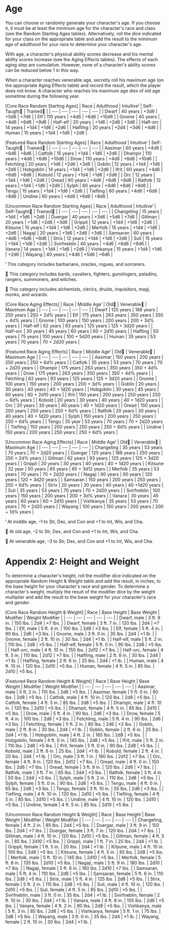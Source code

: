 # Age

You can choose or randomly generate your character's age. If you choose it, it must be at least the minimum age for the character's race and class (see the Random Starting Ages tables). Alternatively, roll the dice indicated for your class on the appropriate table and add the result to the minimum age of adulthood for your race to determine your character's age.

With age, a character's physical ability scores decrease and his mental ability scores increase (see the Aging Effects tables). The effects of each aging step are cumulative. However, none of a character's ability scores can be reduced below 1 in this way.

When a character reaches venerable age, secretly roll his maximum age (on the appropriate Aging Effects table) and record the result, which the player does not know. A character who reaches his maximum age dies of old age sometime during the following year.

[Core Race Random Starting Ages]
| Race | Adulthood | Intuitiveⁱ | Self-Taught⁲ | Trained⁳ |
| --- | --- | --- | --- | --- |
| Dwarf | 40 years | +3d6 | +5d6 | +7d6 |
| Elf | 110 years | +4d6 | +6d6 | +10d6 |
| Gnome | 40 years | +4d6 | +6d6 | +9d6 |
| Half-elf | 20 years | +1d6 | +2d6 | +3d6 |
| Half-orc | 14 years | +1d4 | +1d6 | +2d6 |
| Halfling | 20 years | +2d4 | +3d6 | +4d6 |
| Human | 15 years | +1d4 | +1d6 | +2d6 |

[Featured Race Random Starting Ages]
| Race | Adulthood | Intuitiveⁱ | Self-Taught⁲ | Trained⁳ |
| --- | --- | --- | --- | --- |
| Aasimar | 60 years | +4d6 | +6d6 | +8d6 |
| Catfolk | 15 years | +1d4 | +1d6 | +2d6 |
| Dhampir | 110 years | +4d6 | +6d6 | +10d6 |
| Drow | 110 years | +4d6 | +6d6 | +10d6 |
| Fetchling | 20 years | +1d6 | +2d6 | +3d6 |
| Goblin | 12 years | +1d4 | +1d6 | +2d6 |
| Hobgoblin | 14 years | +1d4 | +1d6 | +2d6 |
| Ifrit | 60 years | +4d6 | +6d6 | +8d6 |
| Kobold | 12 years | +1d4 | +1d6 | +2d6 |
| Orc | 12 years | +1d4 | +1d6 | +2d6 |
| Oread | 60 years | +4d6 | +6d6 | +8d6 |
| Ratfolk | 12 years | +1d4 | +1d6 | +2d6 |
| Sylph | 60 years | +4d6 | +6d6 | +8d6 |
| Tengu | 15 years | +1d4 | +1d6 | +2d6 |
| Tiefling | 60 years | +4d6 | +6d6 | +8d6 |
| Undine | 60 years | +4d6 | +6d6 | +8d6 |

[Uncommon Race Random Starting Ages]
| Race | Adulthood | Intuitiveⁱ | Self-Taught⁲ | Trained⁳ |
| --- | --- | --- | --- | --- |
| Changeling | 15 years | +1d4 | +1d6 | +2d6 |
| Duergar | 40 years | +3d6 | +5d6 | +7d6 |
| Gillman | 20 years | +1d6 | +2d6 | +3d6 |
| Grippli | 12 years | +1d4 | +1d6 | +2d6 |
| Kitsune | 15 years | +1d4 | +1d6 | +2d6 |
| Merfolk | 15 years | +1d4 | +1d6 | +2d6 |
| Nagaji | 20 years | +1d6 | +2d6 | +3d6 |
| Samsaran | 60 years | +4d6 | +6d6 | +8d6 |
| Strix | 12 years | +1d4 | +1d6 | +2d6 |
| Suli | 15 years | +1d4 | +1d6 | +2d6 |
| Svirfneblin | 40 years | +4d6 | +6d6 | +9d6 |
| Vanara | 14 years | +1d4 | +1d6 | +2d6 |
| Vishkanya | 15 years | +1d4 | +1d6 | +2d6 |
| Wayang | 40 years | +4d6 | +5d6 | +6d6 |

ⁱ This category includes barbarians, oracles, rogues, and sorcerers.

⁲ This category includes bards, cavaliers, fighters, gunslingers, paladins, rangers, summoners, and witches.

⁳ This category includes alchemists, clerics, druids, inquisitors, magi, monks, and wizards.

  
  

[Core Race Aging Effects]
| Race | Middle Ageⁱ | Old⁲ | Venerable⁳ | Maximum Age |
| --- | --- | --- | --- | --- |
| Dwarf | 125 years | 188 years | 250 years | 250 + 2d% years |
| Elf | 175 years | 263 years | 350 years | 350 + 4d% years |
| Gnome | 100 years | 150 years | 200 years | 200 + 3d% years |
| Half-elf | 62 years | 93 years | 125 years | 125 + 3d20 years |
| Half-orc | 30 years | 45 years | 60 years | 60 + 2d10 years |
| Halfling | 50 years | 75 years | 100 years | 100 + 5d20 years |
| Human | 35 years | 53 years | 70 years | 70 + 2d20 years |

[Featured Race Aging Effects]
| Race | Middle Ageⁱ | Old⁲ | Venerable⁳ | Maximum Age |
| --- | --- | --- | --- | --- |
| Aasimar | 150 years | 200 years | 250 years | 250 + 6d% years |
| Catfolk | 35 years | 53 years | 70 years | 70 + 2d20 years |
| Dhampir | 175 years | 263 years | 350 years | 350 + 4d% years |
| Drow | 175 years | 263 years | 350 years | 350 + 4d% years |
| Fetchling | 62 years | 93 years | 125 years | 125 + 3d20 years |
| Gnome | 100 years | 150 years | 200 years | 200 + 3d% years |
| Goblin | 20 years | 30 years | 40 years | 40 + 1d20 years |
| Hobgoblin | 30 years | 45 years | 60 years | 60 + 2d10 years |
| Ifrit | 150 years | 200 years | 250 years | 250 + 6d% years |
| Kobold | 20 years | 30 years | 40 years | 40 + 1d20 years |
| Orc | 20 years | 30 years | 40 years | 40 + 1d20 years |
| Oread | 150 years | 200 years | 250 years | 250 + 6d% years |
| Ratfolk | 20 years | 30 years | 40 years | 40 + 1d20 years |
| Sylph | 150 years | 200 years | 250 years | 250 + 6d% years |
| Tengu | 35 year | 53 years | 70 years | 70 + 2d20 years |
| Tiefling | 150 years | 200 years | 250 years | 250 + 6d% years |
| Undine | 150 years | 200 years | 250 years | 250 + 6d% years |

[Uncommon Race Aging Effects]
| Race | Middle Ageⁱ | Old⁲ | Venerable⁳ | Maximum Age |
| --- | --- | --- | --- | --- |
| Changeling | 35 years | 53 years | 70 years | 70 + 2d20 years |
| Duergar | 125 years | 188 years | 250 years | 250 + 2d% years |
| Gillman | 62 years | 93 years | 125 years | 125 + 3d20 years |
| Grippli | 20 years | 30 years | 40 years | 40 + 1d20 years |
| Kitsune | 32 year | 50 years | 65 years | 65 + 3d12 years |
| Merfolk | 35 years | 53 years | 70 years | 70 + 2d20 years |
| Nagaji | 60 years | 90 years | 120 years | 120 + 3d20 years |
| Samsaran | 150 years | 200 years | 250 years | 250 + 6d% years |
| Strix | 20 years | 30 years | 40 years | 40 +1d20 years |
| Suli | 35 years | 53 years | 70 years | 70 + 2d20 years |
| Svirfneblin | 100 years | 150 years | 200 years | 200 + 3d% years |
| Vanara | 30 years | 45 years | 60 years | 60 + 2d10 years |
| Vishkanya | 35 years | 53 years | 70 years | 70 + 2d20 years |
| Wayang | 100 years | 150 years | 200 years | 200 + 1d% years |

ⁱ At middle age, –1 to Str, Dex, and Con and +1 to Int, Wis, and Cha.

⁲ At old age, –2 to Str, Dex, and Con and +1 to Int, Wis, and Cha.

⁳ At venerable age, –3 to Str, Dex, and Con and +1 to Int, Wis, and Cha.

# Appendix 2: Height and Weight

To determine a character's height, roll the modifier dice indicated on the appropriate Random Height & Weight table and add the result, in inches, to the base height for your character's race and gender. To determine a character's weight, multiply the result of the modifier dice by the weight multiplier and add the result to the base weight for your character's race and gender.

[Core Race Random Height & Weight]
| Race | Base Height | Base Weight | Modifier | Weight Modifier |
| --- | --- | --- | --- | --- |
| Dwarf, male | 3 ft. 9 in. | 150 lbs. | 2d4 | ×7 lbs. |
| Dwarf, female | 3 ft. 7 in. | 120 lbs. | 2d4 | ×7 lbs. |
| Elf, male | 5 ft. 4 in. | 100 lbs. | 2d8 | ×3 lbs. |
| Elf, female | 5 ft. 4 in. | 90 lbs. | 2d6 | ×3 lbs. |
| Gnome, male | 3 ft. 0 in. | 35 lbs. | 2d4 | ×1 lb. |
| Gnome, female | 2 ft. 10 in. | 30 lbs. | 2d4 | ×1 lb. |
| Half-elf, male | 5 ft. 2 in. | 110 lbs. | 2d8 | ×5 lbs. |
| Half-elf, female | 5 ft. 0 in. | 90 lbs. | 2d8 | ×5 lbs. |
| Half-orc, male | 4 ft. 10 in. | 150 lbs. | 2d12 | ×7 lbs. |
| Half-orc, female | 4 ft. 5 in. | 110 lbs. | 2d12 | ×7 lbs. |
| Halfling, male | 2 ft. 8 in. | 30 lbs. | 2d4 | ×1 lb. |
| Halfling, female | 2 ft. 6 in. | 25 lbs. | 2d4 | ×1 lb. |
| Human, male | 4 ft. 10 in. | 120 lbs. | 2d10 | ×5 lbs. |
| Human, female | 4 ft. 5 in. | 85 lbs. | 2d10 | ×5 lbs. |

[Featured Race Random Height & Weight]
| Race | Base Height | Base Weight | Modifier | Weight Modifier |
| --- | --- | --- | --- | --- |
| Aasimar, male | 5 ft. 2 in. | 110 lbs. | 2d8 | ×5 lbs. |
| Aasimar, female | 5 ft. 0 in. | 90 lbs. | 2d8 | ×5 lbs. |
| Catfolk, male | 4 ft. 10 in. | 120 lbs. | 2d8 | ×5 lbs. |
| Catfolk, female | 4 ft. 5 in. | 85 lbs. | 2d8 | ×5 lbs. |
| Dhampir, male | 4 ft. 10 in. | 120 lbs. | 2d10 | ×5 lbs. |
| Dhampir, female | 4 ft. 5 in. | 85 lbs. | 2d10 | ×5 lbs. |
| Drow, male | 5 ft. 4 in. | 90 lbs. | 2d6 | ×3 lbs. |
| Drow, female | 5 ft. 4 in. | 100 lbs. | 2d8 | ×3 lbs. |
| Fetchling, male | 5 ft. 4 in. | 90 lbs. | 2d6 | ×3 lbs. |
| Fetchling, female | 5 ft. 2 in. | 80 lbs. | 2d6 | ×3 lbs. |
| Goblin, male | 2 ft. 8 in. | 30 lbs. | 2d4 | ×1 lb. |
| Goblin, female | 2 ft. 6 in. | 25 lbs. | 2d4 | ×1 lb. |
| Hobgoblin, male | 4 ft. 2 in. | 165 lbs. | 2d8 | ×5 lbs. |
| Hobgoblin, female | 4 ft. 0 in. | 145 lbs. | 2d8 | ×5 lbs. |
| Ifrit, male | 5 ft. 2 in. | 110 lbs. | 2d8 | ×5 lbs. |
| Ifrit, female | 5 ft. 0 in. | 90 lbs. | 2d8 | ×5 lbs. |
| Kobold, male | 2 ft. 6 in. | 25 lbs. | 2d4 | ×1 lb. |
| Kobold, female | 2 ft. 4 in. | 20 lbs. | 2d4 | ×1 lb. |
| Orc, male | 5 ft. 1 in. | 160 lbs. | 2d12 | ×7 lbs. |
| Orc, female | 4 ft. 9 in. | 120 lbs. | 2d12 | ×7 lbs. |
| Oread, male | 4 ft. 0 in. | 150 lbs. | 2d6 | ×7 lbs. |
| Oread, female | 3 ft. 9 in. | 120 lbs. | 2d6 | ×7 lbs. |
| Ratfolk, male | 3 ft. 7 in. | 65 lbs. | 2d4 | ×3 lbs. |
| Ratfolk, female | 3 ft. 4 in. | 50 lbs. | 2d4 | ×3 lbs. |
| Sylph, male | 5 ft. 2 in. | 110 lbs. | 2d8 | ×5 lbs. |
| Sylph, female | 5 ft. 0 in. | 90 lbs. | 2d8 | ×5 lbs. |
| Tengu, male | 4 ft. 0 in. | 65 lbs. | 2d6 | ×3 lbs. |
| Tengu, female | 3 ft. 10 in. | 55 lbs. | 2d6 | ×3 lbs. |
| Tiefling, male | 4 ft. 10 in. | 120 lbs. | 2d10 | ×5 lbs. |
| Tiefling, female | 4 ft. 5 in. | 85 lbs. | 2d10 | ×5 lbs. |
| Undine, male | 4 ft. 10 in. | 120 lbs. | 2d10 | ×5 lbs. |
| Undine, female | 4 ft. 5 in. | 85 lbs. | 2d10 | ×5 lbs. |

[Uncommon Race Random Height & Weight]
| Race | Base Height | Base Weight | Modifier | Weight Modifier |
| --- | --- | --- | --- | --- |
| Changeling, female | 4 ft. 2 in. | 85 lbs. | 2d4 | ×5 lbs. |
| Duergar, male | 3 ft. 9 in. | 150 lbs. | 2d4 | ×7 lbs. |
| Duergar, female | 3 ft. 7 in. | 120 lbs. | 2d4 | ×7 lbs. |
| Gillman, male | 4 ft. 10 in. | 120 lbs. | 2d10 | ×5 lbs. |
| Gillman, female | 4 ft. 5 in. | 85 lbs. | 2d10 | ×5 lbs. |
| Grippli, male | 1 ft. 7 in. | 25 lbs. | 2d4 | ×1 lb. |
| Grippli, female | 1 ft. 5 in. | 20 lbs. | 2d4 | ×1 lb. |
| Kitsune, male | 4 ft. 10 in. | 100 lbs. | 2d8 | ×5 lbs. |
| Kitsune, female | 4 ft. 5 in. | 85 lbs. | 2d8 | ×5 lbs. |
| Merfolk, male | 5 ft. 10 in. | 145 lbs. | 2d10 | ×5 lbs. |
| Merfolk, female | 5 ft. 8 in. | 135 lbs. | 2d10 | ×5 lbs. |
| Nagaji, male | 5 ft. 9 in. | 180 lbs. | 2d10 | ×7 lbs. |
| Nagaji, female | 5 ft. 6 in. | 160 lbs. | 2d10 | ×7 lbs. |
| Samsaran, male | 5 ft. 4 in. | 110 lbs. | 2d8 | ×5 lbs. |
| Samsaran, female | 5 ft. 6 in. | 110 lbs. | 2d8 | ×5 lbs. |
| Strix, male | 5 ft. 4 in. | 125 lbs. | 2d8 | ×5 lbs. |
| Strix, female | 5 ft. 2 in. | 115 lbs. | 2d8 | ×5 lbs. |
| Suli, male | 4 ft. 10 in. | 120 lbs. | 2d10 | ×5 lbs. |
| Suli, female | 4 ft. 5 in. | 85 lbs. | 2d10 | ×5 lbs. |
| Svirfneblin, male | 3 ft. 0 in. | 35 lbs. | 2d4 | ×1 lb. |
| Svirfneblin, female | 2 ft. 10 in. | 30 lbs. | 2d4 | ×1 lb. |
| Vanara, male | 4 ft. 8 in. | 105 lbs. | 2d8 | ×5 lbs. |
| Vanara, female | 4 ft. 2 in. | 90 lbs. | 2d8 | ×5 lbs. |
| Vishkanya, male | 5 ft. 3 in. | 85 lbs. | 2d8 | ×5 lbs. |
| Vishkanya, female | 5 ft. 1 in. | 75 lbs. | 2d8 | ×5 lbs. |
| Wayang, male | 3 ft. 0 in. | 35 lbs. | 2d4 | ×1 lb. |
| Wayang, female | 2 ft. 10 in. | 30 lbs. | 2d4 | ×1 lb. |

